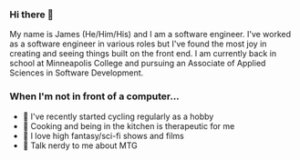### Hi there 👋

My name is James (He/Him/His) and I am a software engineer. I've worked as a software engineer in various roles but I've found the most joy in creating and seeing things built on the front end. I am currently back in school at Minneapolis College and pursuing an Associate of Applied Sciences in Software Development.

### When I'm not in front of a computer...

- 🚴 I've recently started cycling regularly as a hobby
- 🍳 Cooking and being in the kitchen is therapeutic for me
- 🤖 I love high fantasy/sci-fi shows and films
- 💬 Talk nerdy to me about MTG

<!--
**MostlyRice/MostlyRice** is a ✨ _special_ ✨ repository because its `README.md` (this file) appears on your GitHub profile.

Here are some ideas to get you started:

- 🔭 I’m currently working on ...
- 🌱 I’m currently learning ...
- 👯 I’m looking to collaborate on ...
- 🤔 I’m looking for help with ...
- 💬 Ask me about ...
- 📫 How to reach me: ...
- 😄 Pronouns: ...
- ⚡ Fun fact: ...
-->
